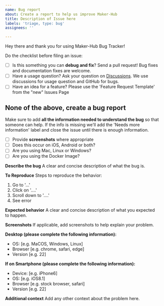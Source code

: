 ```yaml
---
name: Bug report
about: Create a report to help us improve Maker-Hub
title: Description of Issue here
labels: 'triage, type: bug'
assignees: ''

---
```


Hey there and thank you for using Maker-Hub Bug Tracker!

Do the checklist before filing an issue:

- [ ] Is this something you can **debug and fix**? Send a pull request! Bug fixes and documentation fixes are welcome.
- [ ] Have a usage question? Ask your question on [Discussions](https://github.com/madeinoz67/maker-hub/discussions). We use discussions for usage question and GitHub for bugs.
- [ ] Have an idea for a feature? Please use the 'Feature Request Template' from the "new" Issues Page

None of the above, create a bug report
------------------------------------------------------------------

Make sure to add **all the information needed to understand the bug** so that someone can help. If the info is missing we'll add the 'Needs more information' label and close the issue until there is enough information.

- [ ] Provide **screenshots** where appropriate
- [ ] Does this occur on iOS, Android or both?
- [ ] Are you using Mac, Linux or Windows?
- [ ] Are you using the Docker Image?

**Describe the bug**
A clear and concise description of what the bug is.

**To Reproduce**
Steps to reproduce the behavior:
1. Go to '...'
2. Click on '....'
3. Scroll down to '....'
4. See error

**Expected behavior**
A clear and concise description of what you expected to happen.

**Screenshots**
If applicable, add screenshots to help explain your problem.

**Desktop (please complete the following information):**
 - OS: [e.g. MaCOS, Windows, Linux]
 - Browser [e.g. chrome, safari, edge]
 - Version [e.g. 22]

**If on Smartphone (please complete the following information):**
 - Device: [e.g. iPhone6]
 - OS: [e.g. iOS8.1]
 - Browser [e.g. stock browser, safari]
 - Version [e.g. 22]

**Additional context**
Add any other context about the problem here.
